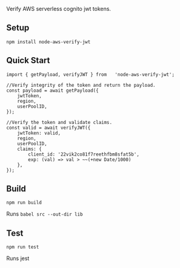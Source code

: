 Verify AWS serverless cognito jwt tokens.

## Setup
`npm install node-aws-verify-jwt`

## Quick Start

    import { getPayload, verifyJWT } from   'node-aws-verify-jwt';
    
    //Verify integrity of the token and return the payload.
    const payload = await getPayload({
        jwtToken,
        region,
        userPoolID,
    });
    
    //Verify the token and validate claims.
    const valid = await verifyJWT({
        jwtToken: valid,
        region,
        userPoolID,
        claims: {
            client_id: '22vik2co81f7reethfbm8sfat5b',
            exp: (val) => val > ~~(+new Date/1000)
        },
    });

## Build 
`npm run build`
 
 Runs `babel src --out-dir lib`

## Test

`npm run test`

Runs jest 
